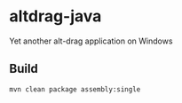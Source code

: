 # altdrag-java
Yet another alt-drag application on Windows

## Build
```
mvn clean package assembly:single
```
